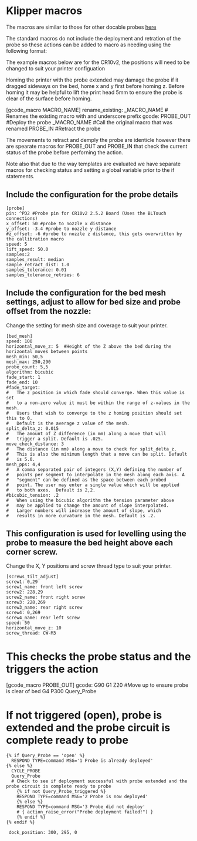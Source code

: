 # Klipper macros


The macros are similar to those for other docable probes [here](docs/Dockable_Probe.md)

The standard macros do not include the deployment and retration of the probe so these actions can be added to  macro as needing using the following format:

The example macros below are for the CR10v2, the positions will need to be changed to suit your printer configuation

Homing the printer with the probe extended may damage the probe if it dragged sideways on the bed, home x and y first before homing z. Before homing it may be helpful to lift the print head 5mm to ensure the probe is clear of the surface before homing.

[gcode_macro MACRO_NAME]
rename_existing: _MACRO_NAME # Renames the existing macro with and underscore prefix
gcode:
  PROBE_OUT  #Deploy the probe
  _MACRO_NAME #Call the original macro that was renamed
  PROBE_IN  #Retract the probe

The movements to retract and demply the probe are identicle however there are spearate macros for PROBE_OUT and PROBE_IN that check the current status of the probe before perforning the action.

Note also that due to the way templates are evaluated we have separate macros for checking status and setting a global variable prior to the if statements.

## Include the configuration for the probe details

``` CR10v2 Probe configuration
[probe]
pin: ^PD2 #Probe pin for CR10v2 2.5.2 Board (Uses the BLTouch connections)
x_offset: 50 #probe to nozzle x distance
y_offset: -3.4 #probe to nozzle y distance
#z_offset: -6 #probe to nozzle z distance, this gets overwritten by the callibration macro
speed: 5
lift_speed: 50.0
samples:2
samples_result: median
sample_retract_dist: 1.0
samples_tolerance: 0.01
samples_tolerance_retries: 6
```

## Include the configuration for the bed mesh settings, adjust to allow for bed size and probe offset from the nozzle:
Change the setting for mesh size and coverage to suit your printer.

``` bed mesh configuration
[bed_mesh]
speed: 100
horizontal_move_z: 5  #Height of the Z above the bed during the horizontal moves between points
mesh_min: 50,5
mesh_max: 250,290
probe_count: 5,5
algorithm: bicubic
fade_start: 1
fade_end: 10
#fade_target:
#   The z position in which fade should converge. When this value is set
#   to a non-zero value it must be within the range of z-values in the mesh.
#   Users that wish to converge to the z homing position should set this to 0.
#   Default is the average z value of the mesh.
split_delta_z: 0.015
#   The amount of Z difference (in mm) along a move that will
#   trigger a split. Default is .025.
move_check_distance: 3
#   The distance (in mm) along a move to check for split_delta_z.
#   This is also the minimum length that a move can be split. Default
#   is 5.0.
mesh_pps: 4,4
#   A comma separated pair of integers (X,Y) defining the number of
#   points per segment to interpolate in the mesh along each axis. A
#   "segment" can be defined as the space between each probed
#   point. The user may enter a single value which will be applied
#   to both axes.  Default is 2,2.
#bicubic_tension: .2
#   When using the bicubic algorithm the tension parameter above
#   may be applied to change the amount of slope interpolated.
#   Larger numbers will increase the amount of slope, which
#   results in more curvature in the mesh. Default is .2.
```

## This configuration is used for levelling using the probe to measure the bed height above each corner screw. 
Change the X, Y positions and screw thread type to suit your printer.

``` Include the configuration for screw tile adjust
[screws_tilt_adjust]
screw1: 0,29
screw1_name: front left screw
screw2: 228,29
screw2_name: front right screw
screw3: 228,269
screw3_name: rear right screw
screw4: 0,269
screw4_name: rear left screw
speed: 50
horizontal_move_z: 10
screw_thread: CW-M3
```

# This checks the probe status and the triggers the action

[gcode_macro PROBE_OUT]
gcode:
  G90
  G1 Z20 #Move up to ensure probe is clear of bed
  G4 P300
  Query_Probe
  # If not triggered (open), probe is extended and the probe circuit is complete ready to probe
    {% if Query_Probe == 'open' %}
      RESPOND TYPE=command MSG='1 Probe is already deployed'
    {% else %}
      CYCLE_PROBE
      Query_Probe
      # Check to see if deployment successful with probe extended and the probe circuit is complete ready to probe
        {% if not Query_Probe_triggered %}
        RESPOND TYPE=command MSG='2 Probe is now deployed'
        {% else %}
        RESPOND TYPE=command MSG='3 Probe did not deploy'
        # { action_raise_error("Probe deployment failed!") }
        {% endif %}
    {% endif %}

```macro
 dock_position: 300, 295, 0
```

